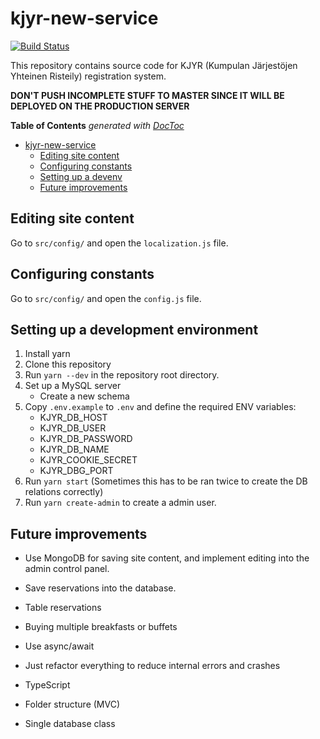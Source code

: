 # kjyr-new-service

[![Build Status](https://mattermost.tko-aly.fi/buildStatus/icon?job=mayhem)](http://mattermost.tko-aly.fi/job/mayhem/)

This repository contains source code for KJYR (Kumpulan Järjestöjen Yhteinen Risteily) registration system.

**DON'T PUSH INCOMPLETE STUFF TO MASTER SINCE IT WILL BE DEPLOYED ON THE PRODUCTION SERVER**

<!-- START doctoc generated TOC please keep comment here to allow auto update -->

<!-- DON'T EDIT THIS SECTION, INSTEAD RE-RUN doctoc TO UPDATE -->

**Table of Contents** _generated with [DocToc](https://github.com/thlorenz/doctoc)_

* [kjyr-new-service](#kjyr-new-service)
  * [Editing site content](#editing-site-content)
  * [Configuring constants](#configuring-constants)
  * [Setting up a devenv](#setting-up-a-devenv)
  * [Future improvements](#future-improvements)

<!-- END doctoc generated TOC please keep comment here to allow auto update -->

## Editing site content

Go to `src/config/` and open the `localization.js` file.

## Configuring constants

Go to `src/config/` and open the `config.js` file.

## Setting up a development environment

1.  Install yarn
2.  Clone this repository
3.  Run `yarn --dev` in the repository root directory.
4.  Set up a MySQL server
    * Create a new schema
5.  Copy `.env.example` to `.env` and define the required ENV variables:
    * KJYR_DB_HOST
    * KJYR_DB_USER
    * KJYR_DB_PASSWORD
    * KJYR_DB_NAME
    * KJYR_COOKIE_SECRET
    * KJYR_DBG_PORT
6.  Run `yarn start` (Sometimes this has to be ran twice to create the DB relations correctly)
7.  Run `yarn create-admin` to create a admin user.

## Future improvements

* Use MongoDB for saving site content, and implement editing into the admin control panel.
* Save reservations into the database.
* Table reservations
* Buying multiple breakfasts or buffets
* Use async/await
* Just refactor everything to reduce internal errors and crashes

* TypeScript
* Folder structure (MVC)
* Single database class
